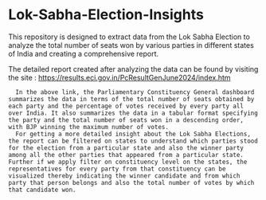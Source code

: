 # Lok-Sabha-Election-Insights
This repository is designed to extract data from the Lok Sabha Election to analyze the total number of seats won by various parties in different states of India and  creating a comprehensive report.

The detailed report created after analyzing the data can be found by visiting the site : https://results.eci.gov.in/PcResultGenJune2024/index.htm

      In the above link, the Parliamentary Constituency General dashboard summarizes the data in terms of the total number of seats obtained by each party and the percentage of votes received by every party all over India. It also summarizes the data in a tabular format specifying the party and the total number of seats won in a descending order, with BJP winning the maximum number of votes.  
      For getting a more detailed insight about the Lok Sabha Elections, the report can be filtered on states to understand which parties stood for the election from a particular state and also the winner party among all the other parties that appeared from a particular state. Further if we apply filter on constituency level on the states, the representatives for every party from that constituency can be visualized thereby indicating the winner candidate and from which party that person belongs and also the total number of votes by which that candidate won.
